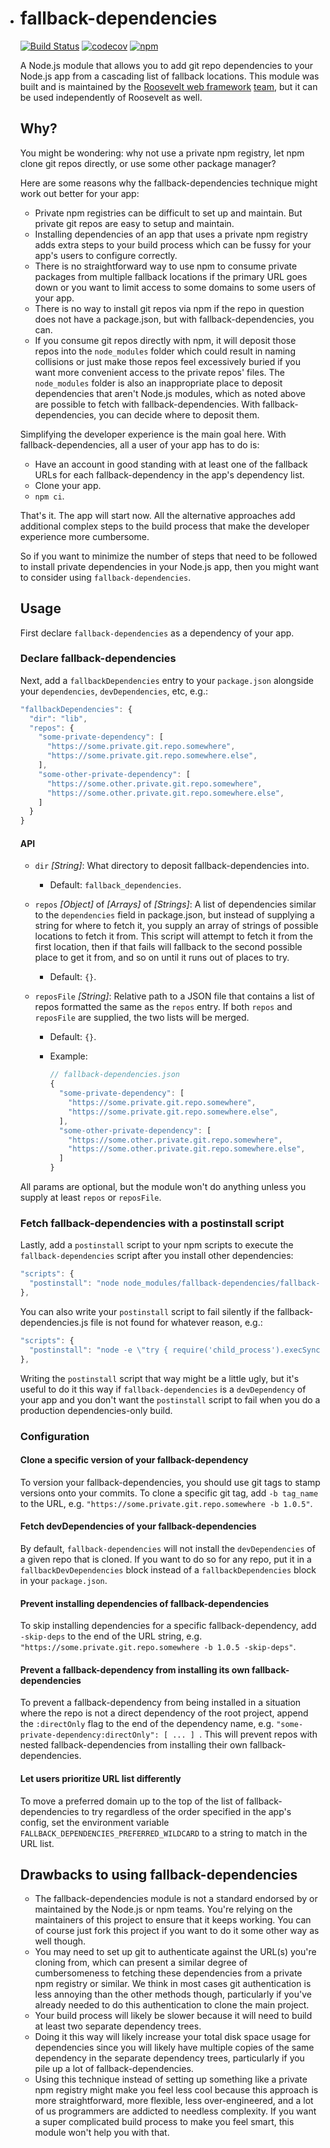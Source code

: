 - # fallback-dependencies

  [![Build Status](https://github.com/rooseveltframework/fallback-dependencies/workflows/CI/badge.svg
  )](https://github.com/rooseveltframework/fallback-dependencies/actions?query=workflow%3ACI) [![codecov](https://codecov.io/gh/rooseveltframework/fallback-dependencies/branch/master/graph/badge.svg)](https://codecov.io/gh/rooseveltframework/fallback-dependencies) [![npm](https://img.shields.io/npm/v/fallback-dependencies.svg)](https://www.npmjs.com/package/fallback-dependencies)

  A Node.js module that allows you to add git repo dependencies to your Node.js app from a cascading list of fallback locations. This module was built and is maintained by the [Roosevelt web framework](https://github.com/rooseveltframework/roosevelt) [team](https://github.com/orgs/rooseveltframework/people), but it can be used independently of Roosevelt as well.

  ## Why?

  You might be wondering: why not use a private npm registry, let npm clone git repos directly, or use some other package manager?

  Here are some reasons why the fallback-dependencies technique might work out better for your app:

  - Private npm registries can be difficult to set up and maintain. But private git repos are easy to setup and maintain.
  - Installing dependencies of an app that uses a private npm registry adds extra steps to your build process which can be fussy for your app's users to configure correctly.
  - There is no straightforward way to use npm to consume private packages from multiple fallback locations if the primary URL goes down or you want to limit access to some domains to some users of your app.
  - There is no way to install git repos via npm if the repo in question does not have a package.json, but with fallback-dependencies, you can.
  - If you consume git repos directly with npm, it will deposit those repos into the `node_modules` folder which could result in naming collisions or just make those repos feel excessively buried if you want more convenient access to the private repos' files. The `node_modules` folder is also an inappropriate place to deposit dependencies that aren't Node.js modules, which as noted above are possible to fetch with fallback-dependencies. With fallback-dependencies, you can decide where to deposit them.

  Simplifying the developer experience is the main goal here. With fallback-dependencies, all a user of your app has to do is:

  - Have an account in good standing with at least one of the fallback URLs for each fallback-dependency in the app's dependency list.
  - Clone your app.
  - `npm ci`.

  That's it. The app will start now. All the alternative approaches add additional complex steps to the build process that make the developer experience more cumbersome.

  So if you want to minimize the number of steps that need to be followed to install private dependencies in your Node.js app, then you might want to consider using `fallback-dependencies`.

  ## Usage

  First declare `fallback-dependencies` as a dependency of your app.

  ### Declare fallback-dependencies

  Next, add a `fallbackDependencies` entry to your `package.json` alongside your `dependencies`, `devDependencies`, etc, e.g.:

  ```js
  "fallbackDependencies": {
    "dir": "lib",
    "repos": {
      "some-private-dependency": [
        "https://some.private.git.repo.somewhere",
        "https://some.private.git.repo.somewhere.else",
      ],
      "some-other-private-dependency": [
        "https://some.other.private.git.repo.somewhere",
        "https://some.other.private.git.repo.somewhere.else",
      ]
    }
  }
  ```

  #### API

  - `dir` *[String]*: What directory to deposit fallback-dependencies into.

    - Default: `fallback_dependencies`.

  - `repos` *[Object]* of *[Arrays]* of *[Strings]*: A list of dependencies similar to the `dependencies` field in package.json, but instead of supplying a string for where to fetch it, you supply an array of strings of possible locations to fetch it from. This script will attempt to fetch it from the first location, then if that fails will fallback to the second possible place to get it from, and so on until it runs out of places to try.

    - Default: `{}`.

  - `reposFile` *[String]*: Relative path to a JSON file that contains a list of repos formatted the same as the `repos` entry. If both `repos` and `reposFile` are supplied, the two lists will be merged.

    - Default: `{}`.

    - Example:

      ```js
      // fallback-dependencies.json
      {
        "some-private-dependency": [
          "https://some.private.git.repo.somewhere",
          "https://some.private.git.repo.somewhere.else",
        ],
        "some-other-private-dependency": [
          "https://some.other.private.git.repo.somewhere",
          "https://some.other.private.git.repo.somewhere.else",
        ]
      }
      ```

  All params are optional, but the module won't do anything unless you supply at least `repos` or `reposFile`.

  ### Fetch fallback-dependencies with a postinstall script

  Lastly, add a `postinstall` script to your npm scripts to execute the `fallback-dependencies` script after you install other dependencies:

  ```js
  "scripts": {
    "postinstall": "node node_modules/fallback-dependencies/fallback-dependencies.js"
  },
  ```

  You can also write your `postinstall` script to fail silently if the fallback-dependencies.js file is not found for whatever reason, e.g.:

  ```js
  "scripts": {
    "postinstall": "node -e \"try { require('child_process').execSync('node node_modules/fallback-dependencies/fallback-dependencies.js', { stdio: 'ignore' }) } catch (e) {}\""
  },
  ```

  Writing the `postinstall` script that way might be a little ugly, but it's useful to do it this way if `fallback-dependencies` is a `devDependency` of your app and you don't want the `postinstall` script to fail when you do a production dependencies-only build.

  ### Configuration

  #### Clone a specific version of your fallback-dependency

  To version your fallback-dependencies, you should use git tags to stamp versions onto your commits. To clone a specific git tag, add `-b tag_name` to the URL, e.g. `"https://some.private.git.repo.somewhere -b 1.0.5"`.

  #### Fetch devDependencies of your fallback-dependencies

  By default, `fallback-dependencies` will not install the `devDependencies` of a given repo that is cloned. If you want to do so for any repo, put it in a `fallbackDevDependencies` block instead of a `fallbackDependencies` block in your `package.json`.

  #### Prevent installing dependencies of fallback-dependencies

  To skip installing dependencies for a specific fallback-dependency, add ` -skip-deps` to the end of the URL string, e.g. `"https://some.private.git.repo.somewhere -b 1.0.5 -skip-deps"`.

  #### Prevent a fallback-dependency from installing its own fallback-dependencies

  To prevent a fallback-dependency from being installed in a situation where the repo is not a direct dependency of the root project, append the `:directOnly` flag to the end of the dependency name, e.g. `"some-private-dependency:directOnly": [ ... ] `. This will prevent repos with nested fallback-dependencies from installing their own fallback-dependencies.

  #### Let users prioritize URL list differently

  To move a preferred domain up to the top of the list of fallback-dependencies to try regardless of the order specified in the app's config, set the environment variable `FALLBACK_DEPENDENCIES_PREFERRED_WILDCARD` to a string to match in the URL list.

  ## Drawbacks to using fallback-dependencies

  - The fallback-dependencies module is not a standard endorsed by or maintained by the Node.js or npm teams. You're relying on the maintainers of this project to ensure that it keeps working. You can of course just fork this project if you want to do it some other way as well though.
  - You may need to set up git to authenticate against the URL(s) you're cloning from, which can present a similar degree of cumbersomeness to fetching these dependencies from a private npm registry or similar. We think in most cases git authentication is less annoying than the other methods though, particularly if you've already needed to do this authentication to clone the main project.
  - Your build process will likely be slower because it will need to build at least two separate dependency trees.
  - Doing it this way will likely increase your total disk space usage for dependencies since you will likely have multiple copies of the same dependency in the separate dependency trees, particularly if you pile up a lot of fallback-dependencies.
  - Using this technique instead of setting up something like a private npm registry might make you feel less cool because this approach is more straightforward, more flexible, less over-engineered, and a lot of us programmers are addicted to needless complexity. If you want a super complicated build process to make you feel smart, this module won't help you with that.
